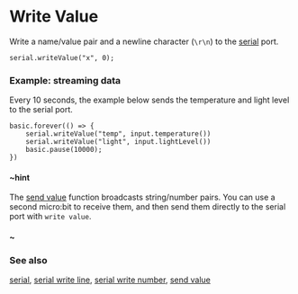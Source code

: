 # Write Value

Write a name/value pair and a newline character (`\r\n`) to the [serial](/device/serial) port.

```sig
serial.writeValue("x", 0);
```

### Example: streaming data

Every 10 seconds, the example below sends the temperature and light level
to the serial port.

```blocks
basic.forever(() => {
    serial.writeValue("temp", input.temperature())
    serial.writeValue("light", input.lightLevel())
    basic.pause(10000);
})
```

#### ~hint

The [send value](/reference/radio/send-value) function broadcasts
string/number pairs.  You can use a second micro:bit to receive them,
and then send them directly to the serial port with ``write value``.

#### ~

### See also

[serial](/device/serial),
[serial write line](/reference/serial/write-line),
[serial write number](/reference/serial/write-number),
[send value](/reference/radio/send-value)
